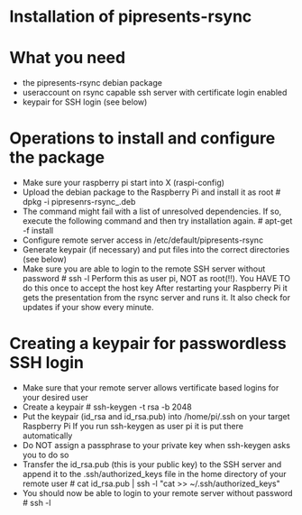 Installation of pipresents-rsync
================================

# What you need #
*   the pipresents-rsync debian package
*   useraccount on rsync capable ssh server with certificate login enabled
*   keypair for SSH login (see below)


# Operations to install and configure the package #
*   Make sure your raspberry pi start into X (raspi-config)
*   Upload the debian package to the Raspberry Pi and install it as root
        # dpkg -i pipresenrs-rsync_<version>.deb
*   The command might fail with a list of unresolved dependencies. If so, execute the following command and then try installation again.
        # apt-get -f install
*   Configure remote server access in /etc/default/pipresents-rsync
*   Generate keypair (if necessary) and put files into the correct directories (see below)
*   Make sure you are able to login to the remote SSH server without password
        # ssh -l <remote username> <ssh server>
    Perform this as user pi, NOT as root(!!).
    You HAVE TO do this once to accept the host key
After restarting your Raspberry Pi it gets the presentation from the rsync server and runs it. It also check for updates if your show every minute.

# Creating a keypair for passwordless SSH login #
*   Make sure that your remote server allows vertificate based
    logins for your desired user
*   Create a keypair
        # ssh-keygen -t rsa -b 2048
 *   Put the keypair (id_rsa and id_rsa.pub) into /home/pi/.ssh
     on your target Raspberry Pi
     If you run ssh-keygen as user pi it is put there automatically
 *   Do NOT assign a passphrase to your private key when ssh-keygen
     asks you to do so
*   Transfer the id_rsa.pub (this is your public key) to the
    SSH server and append it to the .ssh/authorized_keys file
    in the home directory of your remote user
        # cat id_rsa.pub | ssh -l <remote username> <ssh server> "cat >> ~/.ssh/authorized_keys"
*   You should now be able to login to your remote server without password
        # ssh -l <remote username> <ssh server>

